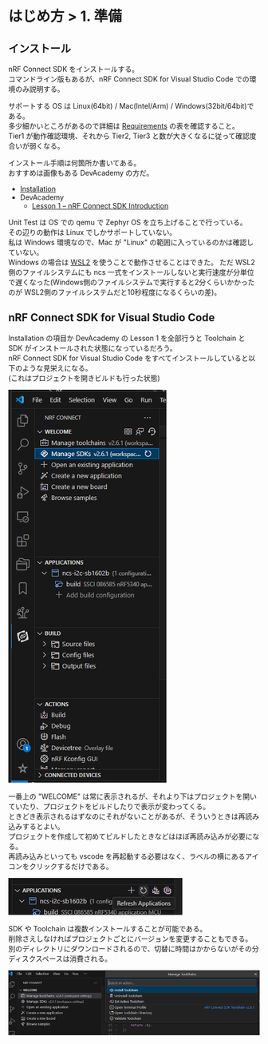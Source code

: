 # はじめ方 > 1. 準備

## インストール

nRF Connect SDK をインストールする。  
コマンドライン版もあるが、nRF Connect SDK for Visual Studio Code での環境のみ説明する。

サポートする OS は Linux(64bit) / Mac(Intel/Arm) / Windows(32bit/64bit)である。  
多少細かいところがあるので詳細は [Requirements](https://docs.nordicsemi.com/bundle/ncs-2.6.1/page/nrf/installation/recommended_versions.html) の表を確認すること。  
Tier1 が動作確認環境、それから Tier2, Tier3 と数が大きくなるに従って確認度合いが弱くなる。

インストール手順は何箇所か書いてある。  
おすすめは画像もある DevAcademy の方だ。

* [Installation](https://docs.nordicsemi.com/bundle/ncs-2.6.1/page/nrf/installation.html)
* DevAcademy
  * [Lesson 1 – nRF Connect SDK Introduction](https://academy.nordicsemi.com/courses/nrf-connect-sdk-fundamentals/lessons/lesson-1-nrf-connect-sdk-introduction/)

Unit Test は OS での qemu で Zephyr OS を立ち上げることで行っている。  
その辺りの動作は Linux でしかサポートしていない。  
私は Windows 環境なので、Mac が "Linux" の範囲に入っているのかは確認していない。  
Windows の場合は [WSL2](https://learn.microsoft.com/ja-jp/windows/wsl/) を使うことで動作させることはできた。
ただ WSL2 側のファイルシステムにも ncs 一式をインストールしないと実行速度が分単位で遅くなった(Windows側のファイルシステムで実行すると2分くらいかかったのが WSL2側のファイルシステムだと10秒程度になるくらいの差)。

## nRF Connect SDK for Visual Studio Code

Installation の項目か DevAcademy の Lesson 1 を全部行うと Toolchain と SDK がインストールされた状態になっているだろう。  
nRF Connect SDK for Visual Studio Code をすべてインストールしていると以下のような見栄えになる。  
(これはプロジェクトを開きビルドも行った状態)

![image](01-1.png)

一番上の "WELCOME" は常に表示されるが、それより下はプロジェクトを開いていたり、プロジェクトをビルドしたりで表示が変わってくる。  
ときどき表示されるはずなのにそれがないことがあるが、そういうときは再読み込みするとよい。  
プロジェクトを作成して初めてビルドしたときなどはほぼ再読み込みが必要になる。  
再読み込みといっても vscode を再起動する必要はなく、ラベルの横にあるアイコンをクリックするだけである。

![image](01-3.png)

SDK や Toolchain は複数インストールすることが可能である。  
削除さえしなければプロジェクトごとにバージョンを変更することもできる。  
別のディレクトリにダウンロードされるので、切替に時間はかからないがその分ディスクスペースは消費される。

![image](01-2.png)
